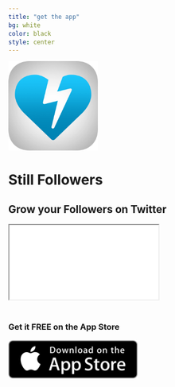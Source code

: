 ```yaml
---
title: "get the app"
bg: white
color: black
style: center
---
```


<img src="/img/Icon-Rounded-512.png" width="180" />

# Still Followers

## Grow your Followers on Twitter

<div class="icontain"><iframe src="//www.youtube.com/embed/jmV0FmUYsPo?showinfo=0&amp;rel=0&amp;controls=0" allowfullscreen></iframe></div>
<br>

### Get it **FREE** on the App Store

<a href="{{ site.appstore_link }}"><img src="img/Download_on_the_App_Store_Badge_US-UK_135x40.svg" width="260"></a>